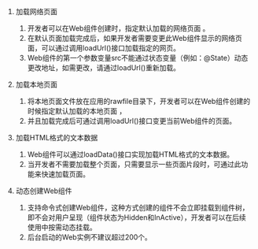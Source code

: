 1.  加载网络页面

    1.  开发者可以在Web组件创建时，指定默认加载的网络页面 。
    2.  在默认页面加载完成后，如果开发者需要变更此Web组件显示的网络页面，可以通过调用loadUrl()接口加载指定的网页。
    3.  Web组件的第一个参数变量src不能通过状态变量（例如：@State）动态更改地址，如需更改，请通过loadUrl()重新加载。
2.  加载本地页面

    1.  将本地页面文件放在应用的rawfile目录下，开发者可以在Web组件创建的时候指定默认加载的本地页面 ，
    2.  并且加载完成后可通过调用loadUrl()接口变更当前Web组件的页面。
3.  加载HTML格式的文本数据

    1.  Web组件可以通过loadData()接口实现加载HTML格式的文本数据。
    2.  当开发者不需要加载整个页面，只需要显示一些页面片段时，可通过此功能来快速加载页面。
4.  动态创建Web组件

    1.  支持命令式创建Web组件，这种方式创建的组件不会立即挂载到组件树，即不会对用户呈现（组件状态为Hidden和InActive），开发者可以在后续使用中按需动态挂载。
    2.  后台启动的Web实例不建议超过200个。

